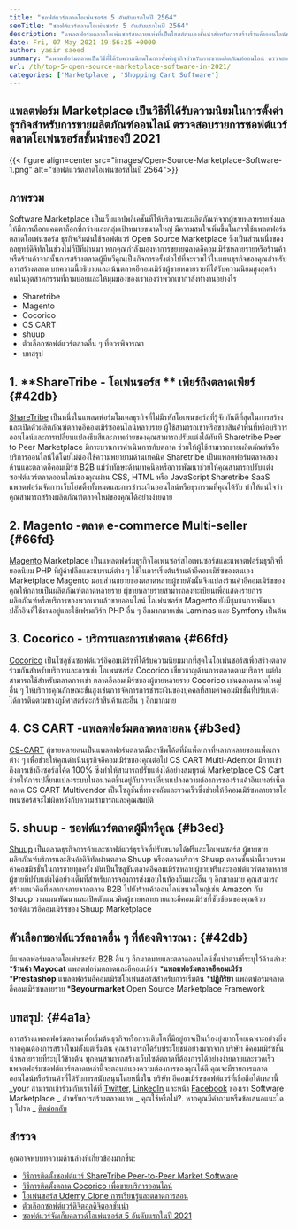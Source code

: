 ```yaml
---
title: "ซอฟต์แวร์ตลาดโอเพ่นซอร์ส 5 อันดับแรกในปี 2564" 
seoTitle: "ซอฟต์แวร์ตลาดโอเพ่นซอร์ส 5 อันดับแรกในปี 2564" 
description: "แพลตฟอร์มตลาดโอเพ่นซอร์สหลายแห่งที่เป็นโฮสต์ตนเองชั้นนำสำหรับการสร้างร้านค้าออนไลน์ขายทั้งผลิตภัณฑ์ทางกายภาพและดิจิตอล" 
date: Fri, 07 May 2021 19:56:25 +0000
author: yasir saeed
summary: "แพลตฟอร์มตลาดเป็นวิธีที่ได้รับความนิยมในการตั้งค่าธุรกิจสำหรับการขายผลิตภัณฑ์ออนไลน์ ตรวจสอบรายการซอฟต์แวร์ตลาดโอเพ่นซอร์สชั้นนำของปี 2021" 
url: /th/top-5-open-source-marketplace-software-in-2021/
categories: ['Marketplace', 'Shopping Cart Software']
---
```


## แพลตฟอร์ม Marketplace เป็นวิธีที่ได้รับความนิยมในการตั้งค่าธุรกิจสำหรับการขายผลิตภัณฑ์ออนไลน์ ตรวจสอบรายการซอฟต์แวร์ตลาดโอเพ่นซอร์สชั้นนำของปี 2021

{{< figure align=center src="images/Open-Source-Marketplace-Software-1.png" alt="ซอฟต์แวร์ตลาดโอเพ่นซอร์สในปี 2564">}}


## **ภาพรวม** 
Software Marketplace เป็นเว็บแอปพลิเคชั่นที่ให้บริการและผลิตภัณฑ์จากผู้ขายหลายรายส่งผลให้มีการเลือกแคตตาล็อกที่กว้างและกลุ่มเป้าหมายขนาดใหญ่ มีความสนใจเพิ่มขึ้นในการใช้แพลตฟอร์มตลาดโอเพ่นซอร์ส ธุรกิจเริ่มต้นใช้ซอฟต์แวร์ Open Source Marketplace ซึ่งเป็นส่วนหนึ่งของกลยุทธ์ดิจิทัลในช่วงไม่กี่ปีที่ผ่านมา หากคุณกำลังมองหาการขยายตลาดอีคอมเมิร์ซหลายรายหรือร้านค้าหรือร้านค้าจากนั้นการสร้างตลาดผู้มีทวีคูณเป็นกิจการครั้งต่อไปที่จะรวมไว้ในแผนธุรกิจของคุณสำหรับการสร้างตลาด
บทความนี้อธิบายและเน้นตลาดอีคอมเมิร์ซผู้ขายหลายรายที่ได้รับความนิยมสูงสุดห้าคนในอุตสาหกรรมที่ถามบ่อยและให้มุมมองของเราเองว่าพวกเขากำลังทำงานอย่างไร
  * Sharetribe
  * Magento
  * Cocorico
  * CS CART
  * shuup
  * ตัวเลือกซอฟต์แวร์ตลาดอื่น ๆ ที่ควรพิจารณา
  * บทสรุป

## 1. **ShareTribe  **- โอเพ่นซอร์ส **  เพียร์ถึงตลาดเพียร์**    {#42db}
[ShareTribe][1] เป็นหนึ่งในแพลตฟอร์มโมเดลธุรกิจที่ไม่มีรหัสโอเพนซอร์สที่รู้จักกันดีที่สุดในการสร้างและเปิดตัวผลิตภัณฑ์ตลาดอีคอมเมิร์ซออนไลน์หลายราย ผู้ใช้สามารถเช่าหรือขายสินค้าพื้นที่หรือบริการออนไลน์และการเปลี่ยนแปลงธีมสีและภาพถ่ายของคุณสามารถปรับแต่งได้ทันที Sharetribe Peer to Peer Marketplace มีกระบวนการดำเนินการกับตลาด ช่วยให้ผู้ใช้สามารถขายผลิตภัณฑ์หรือบริการออนไลน์ได้โดยไม่ต้องใช้ความพยายามด้านเทคนิค Sharetribe เป็นแพลตฟอร์มตลาดสองด้านและตลาดอีคอมเมิร์ซ B2B
แม้ว่าทักษะด้านเทคนิคหรือการพัฒนาช่วยให้คุณสามารถปรับแต่งซอฟต์แวร์ตลาดออนไลน์ของคุณผ่าน CSS, HTML หรือ JavaScript Sharetribe SaaS แพลตฟอร์มจัดการเว็บโฮสติ้งทั้งหมดและการชำระเงินออนไลน์หรือธุรกรรมที่คุณได้รับ ทำให้แน่ใจว่าคุณสามารถสร้างผลิตภัณฑ์ตลาดใหม่ของคุณได้อย่างง่ายดาย

## 2. **Magento** -ตลาด e-commerce Multi-seller   {#66fd}
[Magento][2] Marketplace เป็นแพลตฟอร์มธุรกิจโอเพนซอร์สโอเพนซอร์สและแพลตฟอร์มธุรกิจที่ยอดนิยม PHP ที่ผู้ค้าปลีกและแบรนด์ต่าง ๆ ใช้ในการเริ่มต้นร้านค้าอีคอมเมิร์ซของตนเอง Marketplace Magento มอบส่วนขยายของตลาดหลายผู้ขายดังนั้นจึงแปลงร้านค้าอีคอมเมิร์ซของคุณให้กลายเป็นผลิตภัณฑ์ตลาดหลายราย ผู้ขายหลายรายสามารถลงทะเบียนเพื่อแสดงรายการผลิตภัณฑ์หรือบริการของพวกเขาแล้วขายออนไลน์ โอเพ่นซอร์ส Magento ยังมีชุมชนการพัฒนาปลั๊กอินที่ใช้งานอยู่และใช้เฟรมเวิร์ก PHP อื่น ๆ อีกมากมายเช่น Laminas และ Symfony เป็นต้น

## 3. **Cocorico**  - บริการและการเช่าตลาด   {#66fd}
[Cocorico][3] เป็นโซลูชันซอฟต์แวร์อีคอมเมิร์ซที่ได้รับความนิยมมากที่สุดในโอเพ่นซอร์สเพื่อสร้างตลาดร่วมกันสำหรับบริการและการเช่า โอเพนซอร์ส Cocorico เชี่ยวชาญด้านการตลาดตามบริการ แต่ยังสามารถใช้สำหรับตลาดการเช่า ตลาดอีคอมเมิร์ซของผู้ขายหลายราย Cocorico เช่นตลาดขนาดใหญ่อื่น ๆ ให้บริการคุณลักษณะขั้นสูงเช่นการจัดการการชำระเงินของบุคคลที่สามค่าคอมมิชชั่นที่ปรับแต่งได้การติดตามทางภูมิศาสตร์ตะกร้าสินค้าและอื่น ๆ อีกมากมาย

## 4. **CS CART** -แพลตฟอร์มตลาดหลายคน   {#b3ed}
[CS-CART][4] ผู้ขายหลายคนเป็นแพลตฟอร์มตลาดมืออาชีพโค้ดที่มีแพ็คเกจที่หลากหลายของแพ็คเกจต่าง ๆ เพื่อช่วยให้คุณดำเนินธุรกิจอีคอมเมิร์ซของคุณต่อไป CS CART Multi-Adentor มีการเข้าถึงการเข้าถึงซอร์สโค้ด 100% ซึ่งทำให้สามารถปรับแต่งได้อย่างสมบูรณ์ Marketplace CS Cart ช่วยให้การเปลี่ยนแปลงระบบในอนาคตขึ้นอยู่กับการเปลี่ยนแปลงความต้องการของร้านค้าอินเทอร์เน็ต ตลาด CS CART Multivendor เป็นโซลูชันที่ทรงพลังและรวดเร็วซึ่งช่วยให้อีคอมเมิร์ซหลายรายโอเพนซอร์สจะไม่ผิดหวังกับความสามารถและคุณสมบัติ

## 5. **shuup**  - ซอฟต์แวร์ตลาดผู้มีทวีคูณ   {#b3ed}
[Shuup][5] เป็นตลาดธุรกิจการค้าและซอฟต์แวร์ธุรกิจที่ปรับขนาดได้ฟรีและโอเพนซอร์ส ผู้ขายขายผลิตภัณฑ์บริการและสินค้าดิจิทัลผ่านตลาด Shuup หรือตลาดบริการ Shuup ตลาดชั้นนำนี้รวบรวมค่าคอมมิชชั่นในการขายทุกครั้ง มันเป็นโซลูชันตลาดอีคอมเมิร์ซหลายผู้ขายฟรีและซอฟต์แวร์ตลาดหลายผู้ขายที่ปรับแต่งได้อย่างเต็มที่สำหรับการจองการส่งมอบในท้องถิ่นและอื่น ๆ อีกมากมาย คุณสามารถสร้างแนวคิดที่หลากหลายจากตลาด B2B ไปยังร้านค้าออนไลน์ขนาดใหญ่เช่น Amazon กับ Shuup วางแผนพัฒนาและเปิดตัวแนวคิดผู้ขายหลายรายและอีคอมเมิร์ซที่ซับซ้อนของคุณด้วยซอฟต์แวร์อีคอมเมิร์ซของ Shuup Marketplace

## **ตัวเลือกซอฟต์แวร์ตลาดอื่น ๆ ที่ต้องพิจารณา** :   {#42db}
มีแพลตฟอร์มตลาดโอเพ่นซอร์ส B2B อื่น ๆ อีกมากมายและตลาดออนไลน์ชั้นนำตามที่ระบุไว้ด้านล่าง:
  ***ร้านค้า Mayocat**  แพลตฟอร์มตลาดและอีคอมเมิร์ซ
  ***แพลตฟอร์มตลาดอีคอมเมิร์ซ** 
  ***Prestashop**  แพลตฟอร์มอีคอมเมิร์ซโอเพ่นซอร์สสำหรับการเริ่มต้น
  ***ปฏิกิริยา**  แพลตฟอร์มตลาดอีคอมเมิร์ซหลายราย
  ***Beyourmarket**  Open Source Marketplace Framework

## **บทสรุป:**    {#4a1a}
การสร้างแพลตฟอร์มตลาดเพื่อเริ่มต้นธุรกิจหรือการเติบโตที่มีอยู่อาจเป็นเรื่องยุ่งยากโดยเฉพาะอย่างยิ่งหากคุณต้องการสร้างใหม่ตั้งแต่เริ่มต้น คุณสามารถได้รับประโยชน์อย่างมากจาก บริษัท อีคอมเมิร์ซชั้นนำหลายรายที่ระบุไว้ข้างต้น ทุกคนสามารถสร้างเว็บไซต์ตลาดที่ต้องการได้อย่างง่ายดายและรวดเร็ว แพลตฟอร์มซอฟต์แวร์ตลาดเหล่านี้จะตอบสนองความต้องการของคุณได้ดี คุณจะมีรายการตลาดออนไลน์หรือร้านค้าที่ได้รับการสนับสนุนโดยหนึ่งใน บริษัท อีคอมเมิร์ซซอฟต์แวร์ที่เชื่อถือได้เหล่านี้
_your สามารถเข้าร่วมกับเราได้ที่ [Twitter][6], [LinkedIn][7] และหน้า [Facebook][8] ของเรา Software Marketplace _ สำหรับการสร้างตลาดแอพ _ คุณใช้หรือไม่?. หากคุณมีคำถามหรือข้อเสนอแนะใด ๆ โปรด _ [ติดต่อกลับ][9]

## สำรวจ
คุณอาจพบบทความด้านล่างที่เกี่ยวข้องมากขึ้น:
  * [วิธีการติดตั้งซอฟต์แวร์ ShareTribe Peer-to-Peer Market Software][10]
  * [วิธีการติดตั้งตลาด Cocorico เพื่อขายบริการออนไลน์][11]
  * [โอเพ่นซอร์ส Udemy Clone การเรียนรู้และตลาดการสอน][12]
  * [ตัวเลือกซอฟต์แวร์ดิจิตอลดิจิตอลชั้นนำ][13]
  * [ซอฟต์แวร์จัดเก็บคลาวด์โอเพ่นซอร์ส 5 อันดับแรกในปี 2021][14]

  
[1]: https://www.sharetribe.com/
[2]: https://magento.com/
[3]: https://www.cocorico.io/en/
[4]: https://www.cs-cart.com/
[5]: https://www.shuup.com/
[6]: https://twitter.com/containerize_co
[7]: https://www.linkedin.com/company/containerize/
[8]: http://facebook.com/containerize
[9]: mailto:yasir.saeed@aspose.com
[10]: https://products.containerize.com/marketplace/sharetribe/
[11]: https://products.containerize.com/marketplace/cocorico/
[12]: https://products.containerize.com/marketplace/edurge/
[13]: https://products.containerize.com/marketplace/
[14]: https://blog.containerize.com/backup-and-sync-software/top-5-open-source-cloud-storage-software-in-2021/
